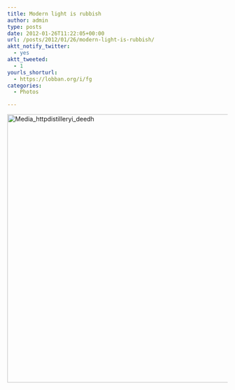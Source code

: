 ```yaml
---
title: Modern light is rubbish
author: admin
type: posts
date: 2012-01-26T11:22:05+00:00
url: /posts/2012/01/26/modern-light-is-rubbish/
aktt_notify_twitter:
  - yes
aktt_tweeted:
  - 1
yourls_shorturl:
  - https://lobban.org/i/fg
categories:
  - Photos

---
```

<div class='posterous_autopost'>
  <a href="http://instagr.am/p/kxOHG/"></p> 
  
  <div class='p_embed p_image_embed'>
    <a href="http://getfile2.posterous.com/getfile/files.posterous.com/nonimage/aodHprHkhxDhuIxmhoulHEfFCknwuldxpnHoxwGBhwsIjbHFzJbJFawompHe/media_httpdistilleryi_deedh.jpg.scaled1000.jpg"><img alt="Media_httpdistilleryi_deedh" height="612" src="https://getfile2.posterous.com/getfile/files.posterous.com/nonimage/aodHprHkhxDhuIxmhoulHEfFCknwuldxpnHoxwGBhwsIjbHFzJbJFawompHe/media_httpdistilleryi_deedh.jpg.scaled1000.jpg" width="612" /></a>
  </div>
  
  <p>
    </a></div>